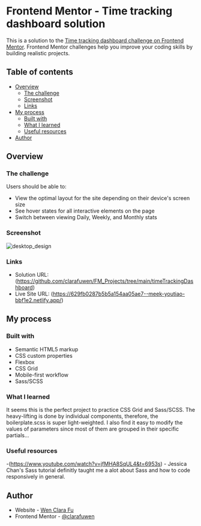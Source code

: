 # Frontend Mentor - Time tracking dashboard solution

This is a solution to the [Time tracking dashboard challenge on Frontend Mentor](https://www.frontendmentor.io/challenges/time-tracking-dashboard-UIQ7167Jw). Frontend Mentor challenges help you improve your coding skills by building realistic projects.

## Table of contents

- [Overview](#overview)
  - [The challenge](#the-challenge)
  - [Screenshot](#screenshot)
  - [Links](#links)
- [My process](#my-process)
  - [Built with](#built-with)
  - [What I learned](#what-i-learned)
  - [Useful resources](#useful-resources)
- [Author](#author)

## Overview

### The challenge

Users should be able to:

- View the optimal layout for the site depending on their device's screen size
- See hover states for all interactive elements on the page
- Switch between viewing Daily, Weekly, and Monthly stats

### Screenshot

![desktop_design]("https://github.com/clarafuwen/FM_Projects/blob/b40faea5633333b0cad8d86085faf68cb2e31330/timeTrackingDashboard/design/desktop-design.jpg")

### Links

- Solution URL:(https://github.com/clarafuwen/FM_Projects/tree/main/timeTrackingDashboard)
- Live Site URL: (https://629fb0287b5b5a154aa05ae7--meek-youtiao-bbf1e2.netlify.app/)

## My process

### Built with

- Semantic HTML5 markup
- CSS custom properties
- Flexbox
- CSS Grid
- Mobile-first workflow
- Sass/SCSS

### What I learned

It seems this is the perfect project to practice CSS Grid and Sass/SCSS. The heavy-lifting is done by individual components, therefore, the boilerplate.scss is super light-weighted. I also find it easy to modify the values of parameters since most of them are grouped in their specific partials...

### Useful resources

-(https://www.youtube.com/watch?v=jfMHA8SqUL4&t=6953s) - Jessica Chan's Sass tutorial definitly taught me a alot about Sass and how to code responsively in general.

## Author

- Website - [Wen Clara Fu](https://github.com/clarafuwen/FM_Projects)
- Frontend Mentor - [@clarafuwen](https://www.frontendmentor.io/profile/clarafuwen)
